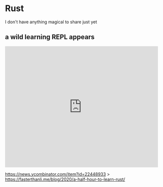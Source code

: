 # Rust
I don't have anything magical to share just yet

## a wild learning REPL appears

<iframe height="400px" width="100%" src="https://repl.it/@aaronpkelly/DramaticHighPatch?lite=true" scrolling="no" frameborder="no" allowtransparency="true" allowfullscreen="true" sandbox="allow-forms allow-pointer-lock allow-popups allow-same-origin allow-scripts allow-modals"></iframe>

https://news.ycombinator.com/item?id=22448933 > https://fasterthanli.me/blog/2020/a-half-hour-to-learn-rust/